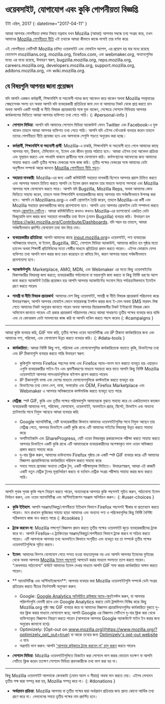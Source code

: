 # ওয়েবসাইট, যোগাযোগ এবং কুকি গোপনীয়তা বিজ্ঞপ্তি

11ই এপ্রিল, 2017
{: datetime="2017-04-11" }

আমরা আপনার গোপনীয়তা রক্ষার বিষয়ে যত্নবান৷ যখন Mozilla (আমরা) আপনার সম্বন্ধে তথ্য সংগ্রহ করে, তখন আমাদের [Mozilla গোপনীয়তা নীতি](https://www.mozilla.org/privacy/) এই তথ্যকে আমরা কীভাবে কাজে লাগাই তার বর্ণনা করে৷

এই গোপনীয়তা নোটিসটি Mozilla চালিত ওয়েবসাইট এবং মোবাইল অ্যাপস, এর প্রয়োগ হয় যার মধ্যে রয়েছে ডোমেনস mozillians.org, mozilla.org, firefox.com, এবং webmaker.org, অন্যান্যগুলির মধ্যে৷ এর মধ্যে রয়েছে, উদাহরণ স্বরূপ, bugzilla.mozilla.org, reps.mozilla.org, careers.mozilla.org, developers.mozilla.org, support.mozilla.org, addons.mozilla.org, এবং wiki.mozilla.org.

## যে বিষয়গুলি আপনার জানা প্রয়োজন

যদি আপনি একজন কর্মপ্রার্থী, শিক্ষানবিশি বা সহযোগী পদের জন্য আবেদন করে থাকেন অথবা Mozilla সম্প্রদায়ের স্বেচ্ছাসেবক সদস্য হন অথবা আপনি যদি ব্যবহারকারী প্রতিক্রিয়া জমা দেন বা আমাদের নিকট থেকে প্রাপ্ত করতে চান অথবা আপনি একটি সামগ্রী বা নীতি বিষয়ক প্রচারকার্যের সঙ্গে যুক্ত থাকেন, সেক্ষেত্রে সোশ্যাল মিডিয়ায় আপনার কার্যকলাপের ভিত্তিতে আমরা আপনার ব্যক্তিগত তথ্য পেতে পারি। 
{: #personal-info }

* **সোশ্যাল মিডিয়া**: আপনি যদি আমাদের সোশ্যাল মিডিয়া অ্যাকাউন্ট যেমন Twitter এবং Facebook-এ যুক্ত থাকেন তাহলে আমরা আপনার ব্যক্তিগত তথ্য পেতে পারি। আপনি যদি এইসব নেটওয়ার্ক ব্যবহার করেন তাহলে তাদের গোপনীয়তা নীতি প্রযোজ্য হবে এবং আপনাকে সেগুলি পড়তে অনুরোধ করা হচ্ছে।  

* **কর্মপ্রার্থী, শিক্ষানবিশি বা সহযোগী প্রার্থী**: Mozilla-এ চাকরি, শিক্ষানবিশি বা সহযোগী হতে গেলে আমাদের কাছে আপনার নাম, ঠিকানা, টেলিফোন নং, ইমেল এবং জীবন বৃত্তান্ত পাঠাতে হবে। আমরা এইসব তথ্য আবেদন প্রক্রিয়া এবং মূল্যায়ন করতে এবং পদখালি থাকলে প্রার্থীদের সঙ্গে যোগাযোগ করি। কর্মসংস্থানের আবেদনের জন্য আমাদের সাহায্য করতে একটি তৃতীয় পক্ষের ভেন্ডরের সঙ্গে কাজ করি। তৃতীয় পক্ষের ভেন্ডরের সঙ্গে আমাদের ডেটা অনুশীলন সম্পর্কে আরো জানতে [Mozilla গোপনীয়তা নীতি পড়ুন](https://www.mozilla.org/privacy/)।

* **সহায়তা দানকারী**: Mozilla-এর জন্য একটি কমিউনিটি সহায়তা দানকারী হিসেবে আপনার প্রয়াস চিহ্নিত করতে এবং আপনার অবদান চিহ্নিত করতে আপনি যে ইমেল প্রদান করবেন তার মাধ্যমে অন্যান্য সদস্যরা এবং  Mozilla আপনার সঙ্গে যোগাযোগ করতে পারে। আপনি যদি Bugzilla, Mozilla Reps,  অথবা আমাদের কোড ভিত্তিতে সাহায্য করেন, তাহলে সমস্ত শিক্ষানবিশি ব্যবহারকারীদের কাছে আপনার নাম সর্বজনীনভাবে উপলব্ধ করা হবে। আপনি যে Mozillians.org-এ একটি প্রোফাইল তৈরি করেন, তাহলে Mozilla-এর কর্মী এবং Mozilla সহায়তা প্রদানকারীদের কাছে প্রবেশযোগ্য হবে। আপনি এতে আপনার প্রোফাইল ডেটা সম্পাদনা করতে পারেন [প্রোফাইল সেটিংস](https://mozillians.org/user/edit)। আমরা কমিউনিটিতে কখনও কখনও Mozilla-এর ড্যাশবোর্ডে একত্রিত ডেটা ভিজ্যুয়ালি ভাগ করার জন্য সহায়তা দানকারীর তথ্য উতস (যেমন Bugzilla)  ব্যবহার করি। উদাহরণ হল <https://wiki.mozilla.org/Contribute/Dashboards>. যদি সম্ভব হয় তাহলে, আমরা সর্বজনীনভাবে প্রদর্শিত যোগযোগ তথ্য বাদ দিয়ে দেব।

* **ব্যবহারকারীর প্রতিক্রিয়া**:  আপনি আমাদের কাছে [input.mozilla.org](https://input.mozilla.org/)ও ওয়েবসাইট, পণ্য ব্যবহারের অভিজ্ঞতার মাধ্যমে, বা ইমেল, Bugzilla, IRC, সোশ্যাল মিডিয়া অ্যাকাউন্ট, আমাদের জড়িত হন পৃষ্ঠার মতো চ্যানেল অথবা শিক্ষার্থী প্রতিনিধিদের মতো গোষ্ঠীর মাধ্যমে প্রতিক্রিয়া প্রদান করতে পারেন। এইসব ফোরামে যেসব ব্যক্তিগত তথ্য আপনি ভাগ করার জন্য চয়ন করেছেন তা কমিয়ে দিন, কারণ আপনার মন্তব্য সর্বজনীনভাবে প্রবেশযোগ্য হবে।

* **অ্যাকাউন্টগুলি**: Marketplace, AMO, MDN, এবং Webmaker এর মতো কিছু ওয়েবসাইটের বিকাশকারীর বিষয়বস্তু জমা করতে; ব্যবহারকারীর পর্যালোচনা বা মন্তব্যগুলি জমা করতে বা কিছু নির্দিষ্ট ধরণের অ্যাপ জমা করতে অ্যাকাউন্ট তৈরির প্রয়োজন হয়৷  আপনি আপনার অ্যাকাউন্টের সংযোগ দিয়ে পর্যায়ক্রমিকভাবে ইমেইল গ্রহণ করতে পারেন৷

* **সামগ্রী বা নীতি বিষয়ক প্রচারকার্য**: আমাদের বেশ কিছু ওয়েবসাইট, সামগ্রী বা নীতি বিষয়ক প্রচারকার্য পরিচালনা করে৷ উদাহরণস্বরূপ, আপনি আপনার মোবাইল ফোনে ফায়ারফক্স ইনস্টল করার জন্য ই-মেল অথবা SMS মারফৎ লিঙ্ক পেতে আমাদের নিকট অনুরোধ জানাতে পারেন অথবা আপনার বিচারকমন্ডলীর নিকট ইন্টারনেট বিষয়ক কোন অভিযোগ জানাতে পারেন৷ এই প্রকার প্রচারকার্য পরিচালনার ক্ষেত্রে আমরা সাধারণত তৃতীয় পক্ষের ব্যবহার করে থাকি এবং যে কোনরকম ডেটা সামলানোর কাজ করি যা আপনি দাখিল করতে পছন্দ করেন৷
{: #campaigns }

---------------------------------------

আমরা কুকি ব্যবহার করি, GIF সাফ করি, তৃতীয় পক্ষের ওয়েব অ্যানালিটিক্স এবং IP ঠিকানা কার্যকারিতার জন্য এবং আমাদের পণ্য, পরিষেবা, এবং যোগাযোগ উন্নত করতে ব্যবহার করি। 
{: #data-tools }

* **কার্যকারিতা:**: আমরা নির্দিষ্ট কিছু পণ্য, পরিষেবা এবং যোগাযোগগুলির কার্যকারিতাকে বাড়াতে কুকি, ডিভাইসের তথ্য এবং IP ঠিকানাগুলি ব্যবহার করতে পারি৷ উদাহরণ স্বরূপ:
    * কুকিগুলি আপনার Firefox পছন্দের ভাষা এবং Firefox অ্যাড-অনস মনে করাতে ব্যবহৃত হয়৷ এছাড়াও এগুলি ব্যবহারকারীর সাইন-ইন এবং প্রমাণীকরণের মাধ্যমে সহায়তা করে যাতে আপনি কিছু নির্দিষ্ট Mozilla ওয়েবসাইটে আপনার পাসওয়ার্ডগুলিকে বাইপাস প্রবেশ করাতে পারেন৷  
    * IP ঠিকানাগুলি ভাষা এবং দেশের মাধ্যমে যোগাযোগগুলিকে কাস্টমাইজ করতে ব্যবহৃত হয়৷  
    * ডিভাইসের তথ্য যেমন দেশ, ভাষা, অপারেটর এবং OEM, Firefox Marketplace এবং Webmaker এ আপনার অভিজ্ঞতাকে কাস্টমাউজ করতে ব্যবহৃত হতে পারে৷

* **মেট্রিক্স**: স্পষ্ট GIF, কুকি এবং তৃতীয় পক্ষের পরিষেবাগুলি আমাদেরকে বুঝতে সাহায্য করে যে একত্রিতভাবে কতজন ব্যবহারকারী আমাদের পণ্য, পরিষেবা, যোগাযোগ, ওয়েবসাইট, অনলাইনে প্রচার, স্নিপেট, ডিভাইস এবং অন্যান্য প্ল্যাটফর্মের সাথে নিযুক্ত আছেন৷ আমরা ব্যবহার করি:
    * Google অ্যানালিটিক্স, যেটি ব্যবহারকারীরা কিভাবে আমাদের ওয়েবসাইটগুলির সাথে নিযুক্ত আছেন তার মেট্রিক্স পেতে, আপনার ডিভাইসে একটি কুকি রাখে৷      এটি আমাদের সাইটের বিষয়বস্তু উন্নত করতে সাহায্য করে৷  
    * অপটিমাইজলি এবং ShareProgress, যেটি ওয়েব বিষয়বস্তুর প্রকারভেদকে পরীক্ষা করতে সাহায্য করতে আপনার ডিভাইসে একটি কুকি রাখে৷  এটি আমাদেরকে ব্যবহারকারীদের অপেক্ষাকৃত ভাল ওয়েব অভিজ্ঞতা প্রস্তাব করতে সাহায্য করে৷
    * দু-বার ক্লিক করুন, আমাদের ডাউনলোড Firefox পৃষ্ঠায় কে একটি স্পষ্ট GIF ব্যবহার করে৷ এটি আমাদের বিজ্ঞাপন প্রচারাভিযানের কার্যকারিতা পরিমাপ করতে সাহায্য করে৷
    * সময়ে সময়ে প্রযোজ্য অন্যান্য মেট্রিক টুল, একটি পরীক্ষামূলক ভিত্তিতে। উদাহরণস্বরূপ, আমরা এই কাজটি একটি নতুন মেট্রিক টুলের মূল্যনির্ধারণ করতে বা বর্তমান মেট্রিক সংগ্রহ পরীক্ষায় সাহায্য করার জন্য করতে পারি।

---------------------------------------

আপনি পৃথক পৃথক কুকি পছন্দ নিয়ন্ত্রণ করতে পারেন, অন্যদেরকে আপনার কুকি পছন্দসই সূচিত করুন, পাঠ্যযোগ্য ইমেল নির্বাচন করুন, এবং ওয়েব অ্যানালিটিক্স এবং অপ্টিমাইজেশন সরঞ্জাম অনির্বাচন করুন। 
{: #user-choices }

* **কুকি ইতিহাস**:  আপনি সরঞ্জাম/বিকল্প/গোপনীয়তা ইতিহাস বিভাগে Firefox পছন্দসই স্বীকার বা প্রত্যাখ্যান করতে পারেন। মনে রাখবেন কুকিজের সাহায্য ছাড়া আমাদের এবং অন্যান্য পণ্য ও পরিষেবাগুলির কিছু নির্দিষ্ট বৈশিষ্ট্য সঠিকভাবে কাজ নাও করতে পারে৷ 
{: #cookies }

* **ট্র্যাক করবেন না**: Mozilla লক্ষ্যপূর্ণ বিজ্ঞাপন প্রদান করতে তৃতীয় পক্ষের ওয়েবসাইট জুড়ে ব্যবহারকারীদের ট্র্যাক করে না।  আপনি Firefox-এ ট্র্যাকিংয়ের সরঞ্জাম/বিকল্প/গোপনীয়তা বিভাগে ট্র্যাক করবে না সক্রিয় করতে পারেন। এটি আপনাকে আপনার তথ্য অনলাইনে কিভাবে সংগৃহীত এবং ব্যবহৃত হয় তা সম্পর্কে তৃতীয় পক্ষের ওয়েবসাইটগুলিকে সূচিত করবে।  

* **ইমেল**: আমাদের বিপণন যোগাযোগ পেতে সম্মত হওয়া বাধ্যতামূলক নয় এবং আপনি আপনার ইমেলের ফুটারের থেকে অথবা আপনার [Mozilla ইমেল পছন্দসই](https://www.mozilla.org/newsletter/recovery/) আপডেট করার মাধ্যমে সদস্যতা ত্যাগ করতে পারেন। “কেবলমাত্র পাঠ্যযোগ্য” ফর্মাটে আমাদের ইমেল দেখার মাধ্যমে আপনি GIF সাফ করার কার্যকারিতা অক্ষম করতে পারেন।  

* ** অ্যানালিটিক্স এবং অপ্টিমাইজেশান**: আপনার ব্যবহার করা Mozilla ওয়েবসাইটগুলি সম্পর্কে ডেটা সংগ্রহ প্রতিরোধ করতে নীচের নির্দেশাবলী অনুসরণ করুন:
   *  Google: [Google Analytics অনির্বাচিত ব্রাউজার অ্যাড-অন](https://tools.google.com/dlpage/gaoptout)ইনস্টল করুন, যা আপনার পরিদর্শনগুলি বেনামী রাখে এবং Google Analytics করতে ডেটা ট্রান্সমিশন নিষিদ্ধ করে৷ কিছু Mozilla.org পৃষ্ঠা স্বচ্ছ GIF ব্যবহার করে যা আমাদের বিজ্ঞাপন প্রচারাভিযানগুলির কার্যকারিতা বুঝতে দু-বার ক্লিক করার মাধ্যমে যোগাযোগ করে; আপনি Google এর বিজ্ঞাপন সেটিংসে দু-বার ক্লিক করা থেকে ব্যক্তিগতকৃত বিজ্ঞাপন নিয়ন্ত্রণ করতে পারেন (আপনাকে আপনার Google অ্যাকাউন্টে সাইন ইন করার জন্য অনুরোধ জানানো হবে)৷
   *  Optimizely: [Opt-out on www.mozilla.org](https://www.mozilla.org/?optimizely_opt_out=true) বা আরো তথ্যের জন্য [Optimizely's opt-out website](https://www.optimizely.com/opt_out) এ যান৷
   *  অগ্রগতি ভাগ করুন: আপনি ['আপনার ব্রাউজারে ট্র্যাক করবেন না' চালু করুন](https://support.mozilla.org/kb/how-do-i-turn-do-not-track-feature) করতে পারেন৷

* **সোশ্যাল মিডিয়া**: Mozilla ওয়েবসাইটগুলিতে ডিজাইন করা সোশ্যাল ভাগ করার বোতামে যতক্ষণ না আপনি সেটিতে ক্লিক করেন ততক্ষণ সোশ্যাল মিডিয়া প্রদানকারীকে তথ্য ভাগ করা হয় না।

---------------------------------------

কিছু Mozilla ওয়েবসাইট আপনাকে কেনাকাটা (যেমন অ্যাপ ও গীয়ার) অথবা দান করতে দেয়। এইসব লেনদেন তৃতীয় পক্ষ দ্বারা সম্পন্ন করা হয়, Mozilla সম্পন্ন করে না। 
{: #donations }

* **অর্থপ্রদান প্রক্রিয়া**:   Mozilla আপনার বা তৃতীয় পক্ষের দ্বারা অর্থপ্রদান প্রক্রিয়ার জন্য প্রদত্ত কোনো আর্থিক তথ্য গ্রহণ করে না। লেনদেনের সময়ে তৃতীয় পক্ষের নাম প্রদর্শিত হবে।
